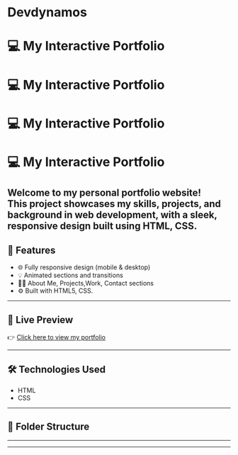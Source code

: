 # Devdynamos
# 💻 My Interactive Portfolio

# 💻 My Interactive Portfolio

# 💻 My Interactive Portfolio

# 💻 My Interactive Portfolio

Welcome to my personal portfolio website!  
This project showcases my skills, projects, and background in web development, with a sleek, responsive design built using HTML, CSS.
---

## 🚀 Features

- 🌐 Fully responsive design (mobile & desktop)
- 💡 Animated sections and transitions
- 🧑‍💼 About Me, Projects,Work, Contact sections
- ⚙️ Built with HTML5, CSS.

---

## 📸 Live Preview

👉 [Click here to view my portfolio](https://your-username.github.io/your-repo-name)

---

## 🛠️ Technologies Used

- HTML
- CSS

---

## 📂 Folder Structure



---




---


